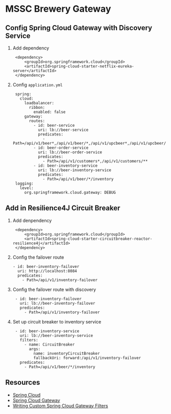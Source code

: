 # MSSC Brewery Gateway

## Config Spring Cloud Gateway with Discovery Service

1. Add dependency

   ``` 
    <dependency>
        <groupId>org.springframework.cloud</groupId>
        <artifactId>spring-cloud-starter-netflix-eureka-server</artifactId>
    </dependency>
   ```
2. Config ```application.yml```
   ``` 
    spring:
      cloud:
        loadbalancer:
          ribbon:
            enabled: false
        gateway:
          routes:
            - id: beer-service
              uri: lb://beer-service
              predicates:
                - Path=/api/v1/beer*,/api/v1/beer/*,/api/v1/upcbeer*,/api/v1/upcbeer/*
            - id: beer-order-service
              uri: lb://beer-order-service
              predicates:
                - Path=/api/v1/customers*,/api/v1/customers/**
            - id: beer-inventory-service
              uri: lb://beer-inventory-service
              predicates:
                - Path=/api/v1/beer/*/inventory
    logging:
      level:
        org.springframework.cloud.gateway: DEBUG
   ```

## Add in Resilience4J Circuit Breaker

1. Add denpendency

   ``` 
    <dependency>
        <groupId>org.springframework.cloud</groupId>
        <artifactId>spring-cloud-starter-circuitbreaker-reactor-resilience4j</artifactId>
    </dependency>
   ```

2. Config the failover route

   ``` 
   - id: beer-inventory-failover
     uri: http://localhost:8084
     predicates:
       - Path=/api/v1/inventory-failover
   ```

3. Config the failover route with discovery

   ``` 
    - id: beer-inventory-failover
      uri: lb://beer-inventory-failover
      predicates:
        - Path=/api/v1/inventory-failover
   ```

4. Set up circuit breaker to inventory service

   ``` 
    - id: beer-inventory-service
      uri: lb://beer-inventory-service
      filters:
        - name: CircuitBreaker
          args:
            name: inventoryCircuitBreaker
            fallbackUri: forward:/api/v1/inventory-failover
      predicates:
        - Path=/api/v1/beer/*/inventory
   ```
## Resources
- [Spring Cloud](https://spring.io/projects/spring-cloud)
- [Spring Cloud Gateway](https://spring.io/projects/spring-cloud-gateway#learn)
- [Writing Custom Spring Cloud Gateway Filters](https://www.baeldung.com/spring-cloud-custom-gateway-filters)
